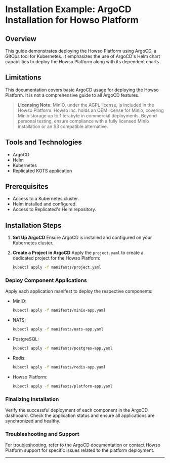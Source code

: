 # Installation Example: ArgoCD Installation for Howso Platform

## Overview
This guide demonstrates deploying the Howso Platform using ArgoCD, a GitOps tool for Kubernetes. It emphasizes the use of ArgoCD's Helm chart capabilities to deploy the Howso Platform along with its dependent charts.

## Limitations
This documentation covers basic ArgoCD usage for deploying the Howso Platform. It is not a comprehensive guide to all ArgoCD features.

> **Licensing Note**: MinIO, under the AGPL license, is included in the Howso Platform. Howso Inc. holds an OEM license for Minio, covering Minio storage up to 1 terabyte in commercial deployments. Beyond personal testing, ensure compliance with a fully licensed Minio installation or an S3 compatible alternative.

## Tools and Technologies
- ArgoCD
- Helm
- Kubernetes
- Replicated KOTS application

## Prerequisites
- Access to a Kubernetes cluster.
- Helm installed and configured.
- Access to Replicated's Helm repository.

## Installation Steps
1. **Set Up ArgoCD**
   Ensure ArgoCD is installed and configured on your Kubernetes cluster. 

2. **Create a Project in ArgoCD**
   Apply the `project.yaml` to create a dedicated project for the Howso Platform:
   ```bash
   kubectl apply -f manifests/project.yaml

### Deploy Component Applications
   Apply each application manifest to deploy the respective components:
   - MinIO:
     ```bash
     kubectl apply -f manifests/minio-app.yaml
     ```
   - NATS:
     ```bash
     kubectl apply -f manifests/nats-app.yaml
     ```
   - PostgreSQL:
     ```bash
     kubectl apply -f manifests/postgres-app.yaml
     ```
   - Redis:
     ```bash
     kubectl apply -f manifests/redis-app.yaml
     ```
   - Howso Platform:
     ```bash
     kubectl apply -f manifests/platform-app.yaml
     ```

### Finalizing Installation
Verify the successful deployment of each component in the ArgoCD dashboard. Check the application status and ensure all applications are synchronized and healthy.

### Troubleshooting and Support
For troubleshooting, refer to the ArgoCD documentation or contact Howso Platform support for specific issues related to the platform deployment.

---

